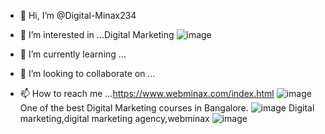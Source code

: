 - 👋 Hi, I’m @Digital-Minax234
- 👀 I’m interested in ...Digital Marketing
![image](https://user-images.githubusercontent.com/106266407/170314298-14638e40-f8b4-442f-a79d-315bfcfd913f.png)

- 🌱 I’m currently learning ...
- 💞️ I’m looking to collaborate on ...
- 📫 How to reach me ...https://www.webminax.com/index.html
![image](https://user-images.githubusercontent.com/106266407/170314208-7260adb3-923f-40ad-b70c-ab6e502cfb1a.png)
One of the best Digital Marketing courses in Bangalore.
![image](https://user-images.githubusercontent.com/106266407/170314499-ba0e5d15-edff-4bcf-b96e-6a221f5cd4af.png)
Digital marketing,digital marketing agency,webminax
![image](https://user-images.githubusercontent.com/106266407/170314535-2d99f87d-8de1-47e8-8272-4c772f8d9ac0.png)


<!---
Digital-Minax234/Digital-Minax234 is a ✨ special ✨ repository because its `README.md` (this file) appears on your GitHub profile.
You can click the Preview link to take a look at your changes.
--->
